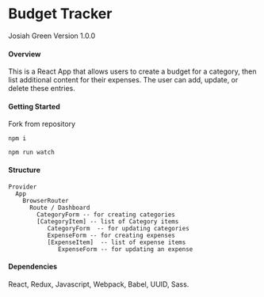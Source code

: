 # Budget Tracker
Josiah Green
Version 1.0.0

#### Overview 

This is a React App that allows users to create a budget for a category, then list additional content for their expenses. The user can add, update, or delete these entries.

#### Getting Started

Fork from repository

```
npm i

npm run watch
```

#### Structure

``` 
Provider 
  App
    BrowserRouter
      Route / Dashboard
        CategoryForm -- for creating categories
        [CategoryItem] -- list of Category items
           CategoryForm  -- for updating categories
           ExpenseForm -- for creating expenses
           [ExpenseItem]  -- list of expense items
              ExpenseForm -- for updating an expense
```

#### Dependencies 

React, Redux, Javascript, Webpack, Babel, UUID, Sass.
